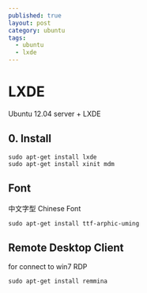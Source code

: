 ```yaml
---
published: true
layout: post
category: ubuntu
tags: 
  - ubuntu
  - lxde
---
```


# LXDE

Ubuntu 12.04 server + LXDE

## 0. Install

    sudo apt-get install lxde
    sudo apt-get install xinit mdm

## Font
中文字型 Chinese Font

    sudo apt-get install ttf-arphic-uming

## Remote Desktop Client
for connect to win7 RDP

    sudo apt-get install remmina

